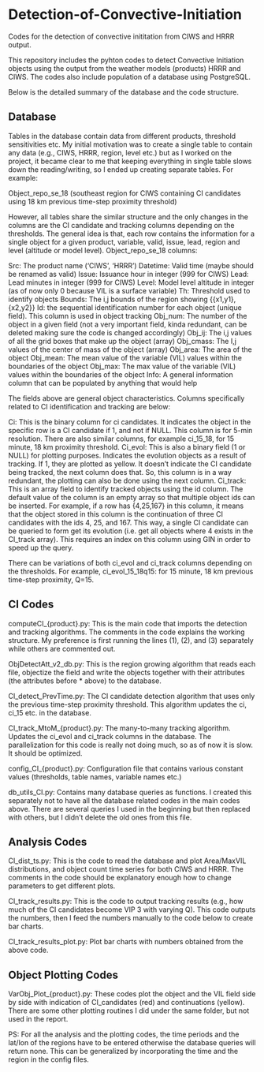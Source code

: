 # Detection-of-Convective-Initiation
Codes for the detection of convective inititation from CIWS and HRRR output.

This repository includes the pyhton codes to detect Convective Initiation objects using the output from the weather models (products) HRRR and CIWS. 
The codes also include population of a database using PostgreSQL.

Below is the detailed summary of the database and the code structure.


Database
---------

Tables in the database contain data from different products, threshold sensitivities etc. My initial motivation was to create a single table to contain any data (e.g., CIWS, HRRR, region, level etc.) but as I worked on the project, it became clear to me that keeping everything in single table slows down the reading/writing, so I ended up creating separate tables. For example:

Object_repo_se_18 (southeast region for CIWS containing CI candidates using 18 km previous time-step proximity threshold)

However, all tables share the similar structure and the only changes in the columns are the CI candidate and tracking columns depending on the thresholds. The general idea is that, each row contains the information for a single object for a given product, variable, valid, issue, lead, region and level (altitude or model level). Object_repo_se_18 columns:

Src: The product name (‘CIWS’, ‘HRRR’)
Datetime: Valid time (maybe should be renamed as valid)
Issue: Issuance hour in integer (999 for CIWS)
Lead: Lead minutes in integer (999 for CIWS)
Level: Model level altitude in integer (as of now only 0 because VIL is a surface variable)
Th: Threshold used to identify objects
Bounds: The i,j bounds of the region showing {{x1,y1},{x2,y2}}
Id: the sequential identification number for each object (unique field). This column is used in object tracking
Obj_num: The number of the object in a given field (not a very important field, kinda redundant, can be deleted making sure the code is changed accordingly)
Obj_ij: The i,j values of all the grid boxes that make up the object (array)
Obj_cmass: The I,j values of the center of mass of the object (array)
Obj_area: The area of the object
Obj_mean: The mean value of the variable (VIL) values within the boundaries of the object
Obj_max: The max value of the variable (VIL) values within the boundaries of the object
Info: A general information column that can be populated by anything that would help

The fields above are general object characteristics. Columns specifically related to CI identification and tracking are below:

Ci: This is the binary column for ci candidates. It indicates the object in the specific row is a CI candidate if 1, and not if NULL. This column is for 5-min resolution. There are also similar columns, for example ci_15_18, for 15 minute, 18 km proximity threshold.
Ci_evol: This is also a binary field (1 or NULL) for plotting purposes. Indicates the evolution objects as a result of tracking. If 1, they are plotted as yellow. It doesn’t indicate the CI candidate being tracked, the next column does that. So, this column is in a way redundant, the plotting can also be done using the next column.
Ci_track: This is an array field to identify tracked objects using the id column. The default value of the column is an empty array so that multiple object ids can be inserted. For example, if a row has {4,25,167} in this column, it means that the object stored in this column is the continuation of three CI candidates with the ids 4, 25, and 167. This way, a single CI candidate can be queried to form get its evolution (i.e. get all objects where 4 exists in the CI_track array). This requires an index on this column using GIN in order to speed up the query. 

There can be variations of both ci_evol and ci_track columns depending on the thresholds. For example, ci_evol_15_18q15: for 15 minute, 18 km previous time-step proximity, Q=15.  


CI Codes 
--------

computeCI_{product}.py: This is the main code that imports the detection and tracking algorithms. The comments in the code explains the working structure. My preference is first running the lines (1), (2), and (3) separately while others are commented out. 

ObjDetectAtt_v2_db.py: This is the region growing algorithm that reads each file, objectize the field and write the objects together with their attributes (the attributes before * above) to the database.

CI_detect_PrevTime.py: The CI candidate detection algorithm that uses only the previous time-step proximity threshold. This algorithm updates the ci, ci_15 etc. in the database.

CI_track_MtoM_{product}.py: The many-to-many tracking algorithm. Updates the ci_evol and ci_track columns in the database. The parallelization for this code is really not doing much, so as of now it is slow. It should be optimized.

config_CI_{product}.py: Configuration file that contains various constant values (thresholds, table names, variable names etc.)

db_utils_CI.py: Contains many database queries as functions. I created this separately not to have all the database related codes in the main codes above. There are several queries I used in the beginning but then replaced with others, but I didn’t delete the old ones from this file.

Analysis Codes 
--------------

CI_dist_ts.py: This is the code to read the database and plot Area/MaxVIL distributions, and object count time series for both CIWS and HRRR. The comments in the code should be explanatory enough how to change parameters to get different plots.

CI_track_results.py: This is the code to output tracking results (e.g., how much of the CI candidates become VIP 3 with varying Q). This code outputs the numbers, then I feed the numbers manually to the code below to create bar charts.

CI_track_results_plot.py: Plot bar charts with numbers obtained from the above code.


Object Plotting Codes 
---------------------

VarObj_Plot_{product}.py: These codes plot the object and the VIL field side by side with indication of CI_candidates (red) and continuations (yellow). There are some other plotting routines I did under the same folder, but not used in the report.



PS: For all the analysis and the plotting codes, the time periods and the lat/lon of the regions have to be entered otherwise the database queries will return none. This can be generalized by incorporating the time and the region in the config files.

